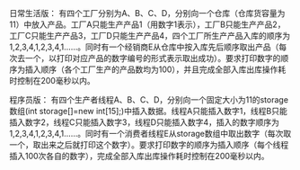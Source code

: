 日常生活版：
有四个工厂分别为A、B、C、D，分别向一个仓库（仓库货容量为11）中放入产品。工厂A只能生产产品1（用数字1表示），工厂B只能生产产品2，工厂C只能生产产品3，工厂D只能生产产品4，四个工厂所生产产品入库的顺序为1,2,3,4,1,2,3,4,1……。同时有一个经销商E从仓库中按入库先后顺序取出产品（每次去一个，以打印对应产品的数字编号的形式表示取出成功）。要求打印数字的顺序为插入顺序（各个工厂生产的产品数均为100），并且完成全部入库出库操作耗时控制在200毫秒以内。

程序员版：
有四个生产者线程A、B、C、D，分别向一个固定大小为11的storage数组(int storage[]=new int[15];)中插入数据。线程A只能插入数字1，线程B只能插入数字2，线程C只能插入数字3，线程D只能插入数字4，插入的数字顺序为1,2,3,4,1,2,3,4,1……。同时有一个消费者线程E从storage数组中取出数字（每次取一个，取出来之后就打印这个数字）。要求打印数字的顺序为插入顺序（每个线程插入100次各自的数字），完成全部入库出库操作耗时控制在200毫秒以内。
